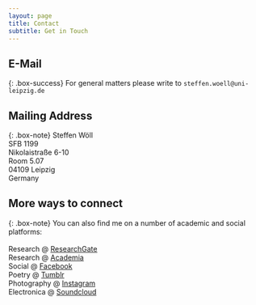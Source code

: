 ```yaml
---
layout: page
title: Contact
subtitle: Get in Touch
---
```

## E-Mail

{: .box-success}
For general matters please write to `steffen.woell@uni-leipzig.de`

## Mailing Address

{: .box-note}
Steffen Wöll<br/>
SFB 1199<br/>
Nikolaistraße 6-10<br/>
Room 5.07<br/>
04109 Leipzig<br/>
Germany

## More ways to connect

{: .box-note}
You can also find me on a number of academic and social platforms:<br/><br/>Research @ <a href="https://www.researchgate.net/profile/Steffen_Woell3" target="_blank">ResearchGate</a><br/>Research @ <a href="https://uni-leipzig.academia.edu/SteffenWöll" target="_blank">Academia</a><br/>Social @ <a href="https://www.facebook.com/steffen.woell" target="_blank">Facebook</a><br/>Poetry @ <a href="http://walkingintozero.tumblr.com" target="_blank">Tumblr</a><br/>Photography @ <a href="https://www.instagram.com/streetart_leipzig/" target="_blank">Instagram</a><br/>Electronica @ <a href="https://soundcloud.com/w-a_s" target="_blank">Soundcloud</a>
